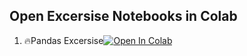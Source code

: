 ## Open Excersise Notebooks in Colab

1. 🔥Pandas Excersise[![Open In Colab](https://colab.research.google.com/assets/colab-badge.svg)](https://colab.research.google.com/github/TA-aiacademy/course_3.0/blob/python/01_Python/Excersise/Pandas/pandas_excersise.ipynb)
